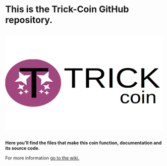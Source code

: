 # This is the Trick-Coin GitHub repository. 
<p style="display: inline-block;"><img style="display: inline-block;" src="https://raw.githubusercontent.com/DevMa7e1/Trick-Coin/main/Trick-Coin.png" width=500 height=300></p>


**Here you'll find the files that make this coin function, documentation and its source code.**

For more information <a href="https://github.com/DevMa7e1/Trick-Coin/wiki">go to the wiki.</a>
